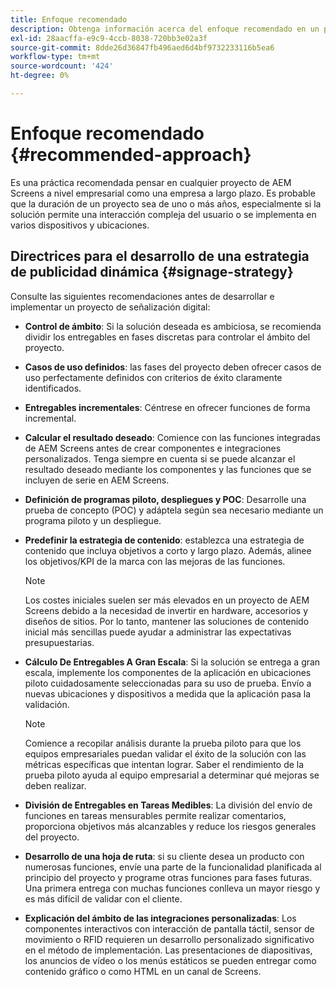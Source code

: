 ```yaml
---
title: Enfoque recomendado
description: Obtenga información acerca del enfoque recomendado en un proyecto de AEM Screens.
exl-id: 28aacffa-e9c9-4ccb-8038-720bb3e02a3f
source-git-commit: 8dde26d36847fb496aed6d4bf9732233116b5ea6
workflow-type: tm+mt
source-wordcount: '424'
ht-degree: 0%

---
```


# Enfoque recomendado {#recommended-approach}

Es una práctica recomendada pensar en cualquier proyecto de AEM Screens a nivel empresarial como una empresa a largo plazo. Es probable que la duración de un proyecto sea de uno o más años, especialmente si la solución permite una interacción compleja del usuario o se implementa en varios dispositivos y ubicaciones.

## Directrices para el desarrollo de una estrategia de publicidad dinámica {#signage-strategy}

Consulte las siguientes recomendaciones antes de desarrollar e implementar un proyecto de señalización digital:

* **Control de ámbito**: Si la solución deseada es ambiciosa, se recomienda dividir los entregables en fases discretas para controlar el ámbito del proyecto.

* **Casos de uso definidos**: las fases del proyecto deben ofrecer casos de uso perfectamente definidos con criterios de éxito claramente identificados.

* **Entregables incrementales**: Céntrese en ofrecer funciones de forma incremental.

* **Calcular el resultado deseado**: Comience con las funciones integradas de AEM Screens antes de crear componentes e integraciones personalizados. Tenga siempre en cuenta si se puede alcanzar el resultado deseado mediante los componentes y las funciones que se incluyen de serie en AEM Screens.

* **Definición de programas piloto, despliegues y POC**: Desarrolle una prueba de concepto (POC) y adáptela según sea necesario mediante un programa piloto y un despliegue.

* **Predefinir la estrategia de contenido**: establezca una estrategia de contenido que incluya objetivos a corto y largo plazo. Además, alinee los objetivos/KPI de la marca con las mejoras de las funciones.

  >[!NOTE]
  >
  > Los costes iniciales suelen ser más elevados en un proyecto de AEM Screens debido a la necesidad de invertir en hardware, accesorios y diseños de sitios. Por lo tanto, mantener las soluciones de contenido inicial más sencillas puede ayudar a administrar las expectativas presupuestarias.

* **Cálculo De Entregables A Gran Escala**: Si la solución se entrega a gran escala, implemente los componentes de la aplicación en ubicaciones piloto cuidadosamente seleccionadas para su uso de prueba. Envío a nuevas ubicaciones y dispositivos a medida que la aplicación pasa la validación.

  >[!NOTE]
  >
  > Comience a recopilar análisis durante la prueba piloto para que los equipos empresariales puedan validar el éxito de la solución con las métricas específicas que intentan lograr. Saber el rendimiento de la prueba piloto ayuda al equipo empresarial a determinar qué mejoras se deben realizar.

* **División de Entregables en Tareas Medibles**: La división del envío de funciones en tareas mensurables permite realizar comentarios, proporciona objetivos más alcanzables y reduce los riesgos generales del proyecto.

* **Desarrollo de una hoja de ruta**: si su cliente desea un producto con numerosas funciones, envíe una parte de la funcionalidad planificada al principio del proyecto y programe otras funciones para fases futuras. Una primera entrega con muchas funciones conlleva un mayor riesgo y es más difícil de validar con el cliente.

* **Explicación del ámbito de las integraciones personalizadas**: Los componentes interactivos con interacción de pantalla táctil, sensor de movimiento o RFID requieren un desarrollo personalizado significativo en el método de implementación. Las presentaciones de diapositivas, los anuncios de vídeo o los menús estáticos se pueden entregar como contenido gráfico o como HTML en un canal de Screens.
